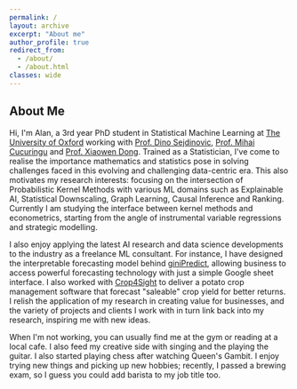 ```yaml
---
permalink: /
layout: archive
excerpt: "About me"
author_profile: true
redirect_from: 
  - /about/
  - /about.html
classes: wide
---
```


<!-- <div style="float: left">
Hi, I'm Alan :) I am a 2nd year DPhil student in Statistical Machine Learning at the University of Oxford. He is supervised by Professor Dino Sejdinovic, Professor Mihai Cucuringu and Professor Xiaowen Dong. His research interests lie within the intersection of Kernel methods with a variety of Machine Learning applications such as explainable AI, statistical downscaling, graph learning, causal inference and preference learning. Before his DPhil studies, he received a masters in Mathematics and Statistics from the University of Oxford.
</div>

<div>
<img src="assets/images/meow.jpg"
     alt="meow icon"
     style="float: right;"
      />
</div>

style="float: left; margin-right: 10px;" -->


## About Me

Hi, I'm Alan, a 3rd year PhD student in Statistical Machine Learning at [The University of Oxford](https://www.stats.ox.ac.uk) working with [Prof. Dino Sejdinovic](http://www.stats.ox.ac.uk/~sejdinov/), [Prof. Mihai Cucuringu](http://www.stats.ox.ac.uk/~cucuring/) and [Prof. Xiaowen Dong](https://web.media.mit.edu/~xdong/). Trained as a Statistician, I've come to realise the importance mathematics and statistics pose in solving challenges faced in this evolving and challenging data-centric era. This also motivates my research interests: focusing on the intersection of Probabilistic Kernel Methods with various ML domains such as Explainable AI, Statistical Downscaling, Graph Learning, Causal Inference and Ranking. Currently I am studying the interface between kernel methods and econometrics, starting from the angle of instrumental variable regressions and strategic modelling.

I also enjoy applying the latest AI research and data science developments to the industry as a freelance ML consultant. For instance, I have designed the interpretable forecasting model behind [giniPredict](https://www.gini.co), allowing business to access powerful forecasting technology with just a simple Google sheet interface. I also worked with [Crop4Sight](https://crop4sight.com) to deliver a potato crop management software that forecast "saleable" crop yield for better returns. I relish the application of my research in creating value for businesses, and the variety of projects and clients I work with in turn link back into my research, inspiring me with new ideas.  

When I'm not working, you can usually find me at the gym or reading at a local cafe. I also feed my creative side with singing and the playing the guitar. I also started playing chess after watching Queen's Gambit. I enjoy trying new things and picking up new hobbies; recently, I passed a brewing exam, so I guess you could add barista to my job title too. 

>